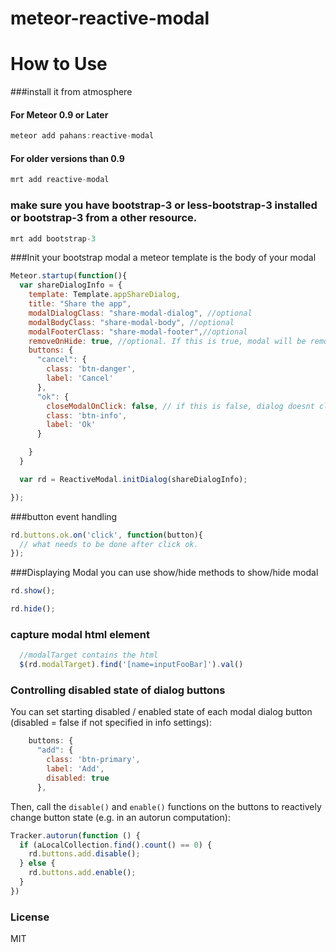 meteor-reactive-modal
=====================

How to Use
=========
###install it from atmosphere

#### For Meteor 0.9 or Later
```js
meteor add pahans:reactive-modal
```
#### For older versions than 0.9

```js 
mrt add reactive-modal
```
### make sure you have bootstrap-3 or less-bootstrap-3 installed or bootstrap-3 from a other resource.
```js
mrt add bootstrap-3
```
###Init your bootstrap modal 
a meteor template is the body of your modal

```js
Meteor.startup(function(){
  var shareDialogInfo = {
    template: Template.appShareDialog,
    title: "Share the app",
    modalDialogClass: "share-modal-dialog", //optional
    modalBodyClass: "share-modal-body", //optional
    modalFooterClass: "share-modal-footer",//optional
    removeOnHide: true, //optional. If this is true, modal will be removed from DOM upon hiding
    buttons: {
      "cancel": {
        class: 'btn-danger',
        label: 'Cancel'
      },
      "ok": {
        closeModalOnClick: false, // if this is false, dialog doesnt close automatically on click
        class: 'btn-info',
        label: 'Ok'
      }

    }
  }

  var rd = ReactiveModal.initDialog(shareDialogInfo);

});
```

###button event handling
```js
rd.buttons.ok.on('click', function(button){
  // what needs to be done after click ok.
});
```

###Displaying Modal
you can use show/hide methods to show/hide modal
```js
rd.show();
```

```js
rd.hide();
```
### capture modal html element
```javascript
  //modalTarget contains the html
  $(rd.modalTarget).find('[name=inputFooBar]').val()
```

### Controlling disabled state of dialog buttons
You can set starting disabled / enabled state of each modal dialog button (disabled = false if not specified in info settings):
```javascript
    buttons: {
      "add": {
        class: 'btn-primary',
        label: 'Add',
        disabled: true
      },
```

Then, call the `disable()` and `enable()` functions on the buttons to reactively change button state (e.g. in an autorun computation):

```javascript
Tracker.autorun(function () {
  if (aLocalCollection.find().count() == 0) {
    rd.buttons.add.disable();
  } else {
    rd.buttons.add.enable();
  }
})
```


### License
MIT







